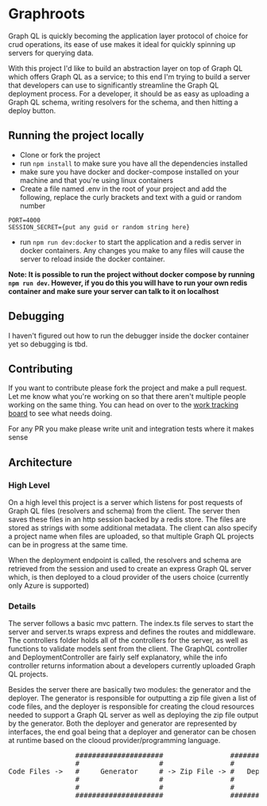# Graphroots

Graph QL is quickly becoming the application layer protocol of choice for crud operations,
its ease of use makes it ideal for quickly spinning up servers for querying data.

With this project I'd like to build an abstraction layer on top of Graph QL which offers Graph QL as a service;
to this end I'm trying to build a server that developers can use to significantly streamline the Graph QL deployment process.
For a developer, it should be as easy as uploading a Graph QL schema, writing resolvers for the schema,
and then hitting a deploy button.

## Running the project locally

- Clone or fork the project
- run `npm install` to make sure you have all the dependencies installed
- make sure you have docker and docker-compose installed on your machine and that you're using linux containers
- Create a file named .env in the root of your project and add the following, replace the curly brackets and text with a guid or random number
```
PORT=4000
SESSION_SECRET={put any guid or random string here}
```
- run `npm run dev:docker` to start the application and a redis server in docker containers. Any changes you make to any files will cause the server to reload inside the docker container.

**Note: It is possible to run the project without docker compose by running `npm run dev`. However, if you do this you will have to run your own redis container and make sure your server can talk to it on localhost**

## Debugging

I haven't figured out how to run the debugger inside the docker container yet so debugging is tbd.

## Contributing

If you want to contribute please fork the project and make a pull request. Let me know what you're working on so that there aren't multiple people working on the same thing. You can head on over to the [work tracking board](https://dev.azure.com/roseitz/Graphroots/_workitems/recentlyupdated) to see what needs doing.

For any PR you make please write unit and integration tests where it makes sense

## Architecture

### High Level

On a high level this project is a server which listens for post requests of Graph QL files (resolvers and schema) from the client. The server then saves these files in an http session backed by a redis store. The files are stored as strings with some additional metadata. The client can also specify a project name when files are uploaded, so that multiple Graph QL projects can be in progress at the same time.

When the deployment endpoint is called, the resolvers and schema are retrieved from the session and used to create an express Graph QL server which, is then deployed to a cloud provider of the users choice (currently only Azure is supported)

### Details

The server follows a basic mvc pattern. The index.ts file serves to start the server and server.ts wraps express and defines the routes and middleware. The controllers folder holds all of the controllers for the server, as well as functions to validate models sent from the client. The GraphQL controller and DeploymentController are fairly self explanatory, while the info controller returns information about a developers currently uploaded Graph QL projects.


Besides the server there are basically two modules: the generator and the deployer. The generator is responsible for outputting a zip file given a list of code files, and the deployer is responsible for creating the cloud resources needed to support a Graph QL server as well as deploying the zip file output by the generator. Both the deployer and generator are represented by interfaces, the end goal being that a deployer and generator can be chosen at runtime based on the clooud provider/programming language.

<pre>
                #####################                ################
                #                   #                #              #
Code Files ->   #     Generator     # -> Zip File -> #   Deployer   # -> Cloud
                #                   #                #              #
                #                   #                #              #
                #####################                ################

</pre>

